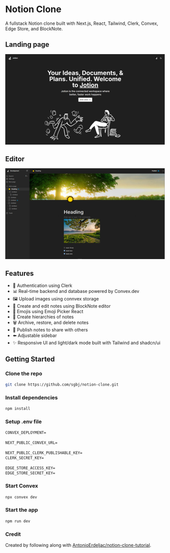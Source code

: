 # Notion Clone

A fullstack Notion clone built with Next.js, React, Tailwind, Clerk, Convex, Edge Store, and BlockNote.

## Landing page

![Screenshot 1](https://github.com/MuhamedGamall/jotion/blob/master/public/Screenshot%20(147).png)
## Editor

![Screenshot 2](https://github.com/MuhamedGamall/jotion/blob/master/public/Screenshot%20(151).png)

## Features

* 🔐 Authentication using Clerk
* 📊 Real-time backend and database powered by Convex.dev
* 🖼️ Upload images using connvex storage
* 📝 Create and edit notes using BlockNote editor
* 🙂 Emojis using Emoji Picker React
* 🌲 Create hierarchies of notes
* 🗑️ Archive, restore, and delete notes
* 📢 Publish notes to share with others
* ⬅️ Adjustable sidebar
* ✨ Responsive UI and light/dark mode built with Tailwind and shadcn/ui

## Getting Started

### Clone the repo

```bash
git clone https://github.com/sgbj/notion-clone.git
```

### Install dependencies

```bash
npm install
```

### Setup .env file

```env
CONVEX_DEPLOYMENT=

NEXT_PUBLIC_CONVEX_URL=

NEXT_PUBLIC_CLERK_PUBLISHABLE_KEY=
CLERK_SECRET_KEY=

EDGE_STORE_ACCESS_KEY=
EDGE_STORE_SECRET_KEY=
```

### Start Convex

```bash
npx convex dev
```

### Start the app

```bash
npm run dev
```

### Credit

Created by following along with [AntonioErdeljac/notion-clone-tutorial](https://github.com/AntonioErdeljac/notion-clone-tutorial).
